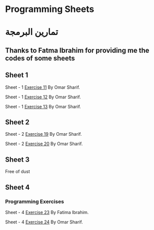 # Programming Sheets
# تمارين البرمجة
## Thanks to Fatma Ibrahim for providing me the codes of some sheets
## Sheet 1
<p class='util--hide'>Sheet - 1 <a href='https://github.com/th3blackscare/Programming-Sheets/tree/master/Sheet1/src/ex11'>Exercise 11</a> By Omar Sharif.</p>
<p class='util--hide'>Sheet - 1 <a href='https://github.com/th3blackscare/Programming-Sheets/tree/master/Sheet1/src/ex12'>Exercise 12</a> By Omar Sharif.</p>
<p class='util--hide'>Sheet - 1 <a href='https://github.com/th3blackscare/Programming-Sheets/tree/master/Sheet1/src/ex13'>Exercise 13</a> By Omar Sharif.</p>

## Sheet 2
<p class='util--hide'>Sheet - 2 <a href='https://github.com/th3blackscare/Programming-Sheets/tree/master/Sheet2/src/ex19'>Exercise 19</a> By Omar Sharif.</p>
<p class='util--hide'>Sheet - 2 <a href='https://github.com/th3blackscare/Programming-Sheets/tree/master/Sheet2/src/ex20'>Exercise 20</a> By Omar Sharif.</p>

## Sheet 3
  Free of dust

## Sheet 4
### Programming Exercises
<p class='util--hide'>Sheet - 4 <a href='https://github.com/th3blackscare/Programming-Sheets/tree/master/Sheet4/src/ex23'>Exercise 23</a> By Fatima Ibrahim.</p>

<p class='util--hide'>Sheet - 4 <a href='https://github.com/th3blackscare/Programming-Sheets/tree/master/Sheet4/src/ex25'>Exercise 24</a> By Omar Sharif.</p>
